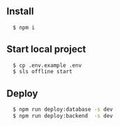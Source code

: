 ## Install

```bash
  $ npm i
```

## Start local project

```bash
  $ cp .env.example .env
  $ sls offline start
```

## Deploy

```bash
  $ npm run deploy:database -s dev
  $ npm run deploy:backend  -s dev
```
